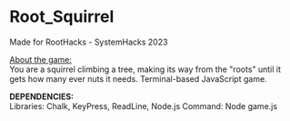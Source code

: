 # Root_Squirrel
Made for RootHacks - SystemHacks 2023

<u>About the game:</u>
<br>
You are a squirrel climbing a tree, making its way from the "roots" until it gets how many ever nuts it needs.
Terminal-based JavaScript game.

<b>DEPENDENCIES:</b>
<br>
Libraries: Chalk, KeyPress, ReadLine, Node.js
Command: Node game.js
